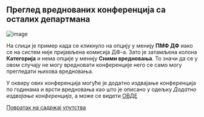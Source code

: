 ## Преглед вреднованих конференција са осталих департмана

![image](https://user-images.githubusercontent.com/29538544/159048611-6a397f5b-7550-4a19-8098-f42d3ba98e54.png)

На слици је пример када се кликнуло на опцију у менију **ПМФ ДФ** иако се на систем није
пријављена комисија ДФ-а. Зато је затамљена колона **Категорија** и нема опције у менију
**Сними вредновања**. То значи да се у овом случају не могу вредновати конференције него
се само могу прегледати њихова вредновања.

У оквиру ових конференција могуће је додатно издвајање конференција по годинама и врсти вредновања као што је описано у одељку *Додатно издвајање конференција*, а може се видети [ОВДЕ](./vrednovanje/konferencije/dadatniPregledKonferencija.md)

[Повратак на садржај упутства](../../uputstvoVrednovanjeKonferencija.md#садржај)
